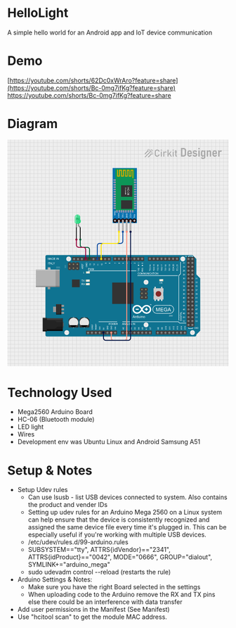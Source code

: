 # HelloLight
A simple hello world for an Android app and IoT device communication 

# Demo
[https://youtube.com/shorts/62Dc0xWrAro?feature=share](https://youtube.com/shorts/Bc-0mg7ifKg?feature=share)
https://youtube.com/shorts/Bc-0mg7ifKg?feature=share 
# Diagram
![Diagram](HelloLight)

# Technology Used
- Mega2560 Arduino Board
- HC-06 (Bluetooth module)
- LED light
- Wires
- Development env was Ubuntu Linux and Android Samsung A51

# Setup & Notes
- Setup Udev rules
  - Can use lsusb - list USB devices connected to system. Also contains the product and vender IDs
  - Setting up udev rules for an Arduino Mega 2560 on a Linux system can help ensure that the device is consistently recognized and assigned the same device file every time it's plugged in. This can be especially useful if you're working with multiple USB devices.
  - /etc/udev/rules.d/99-arduino.rules
  - SUBSYSTEM=="tty", ATTRS{idVendor}=="2341", ATTRS{idProduct}=="0042", MODE="0666", GROUP="dialout", SYMLINK+="arduino_mega"
  - sudo udevadm control --reload (restarts the rule) 
- Arduino Settings & Notes:
  - Make sure you have the right Board selected in the settings 
  - When uploading code to the Arduino remove the RX and TX pins else there could be an interference with data transfer
- Add user permissions in the Manifest (See Manifest)
- Use "hcitool scan" to get the module MAC address.
